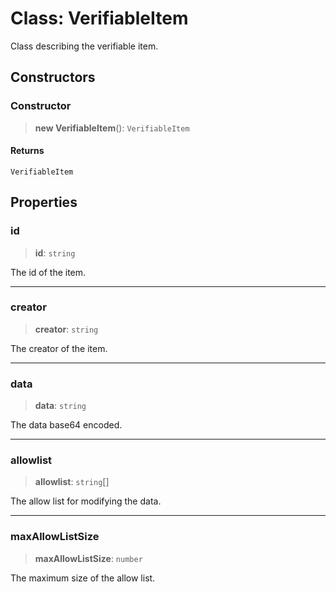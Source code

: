 # Class: VerifiableItem

Class describing the verifiable item.

## Constructors

### Constructor

> **new VerifiableItem**(): `VerifiableItem`

#### Returns

`VerifiableItem`

## Properties

### id

> **id**: `string`

The id of the item.

***

### creator

> **creator**: `string`

The creator of the item.

***

### data

> **data**: `string`

The data base64 encoded.

***

### allowlist

> **allowlist**: `string`[]

The allow list for modifying the data.

***

### maxAllowListSize

> **maxAllowListSize**: `number`

The maximum size of the allow list.
